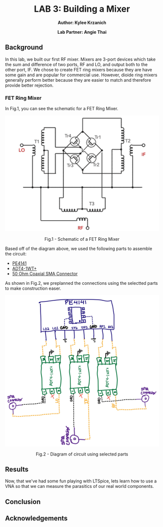 <h1 align = "center">LAB 3: Building a Mixer</h1>
<p align = "center"><b>Author: Kylee Krzanich </b></p>
<p align = "center"><b>Lab Partner: Angie Thai </b></p>

## Background
In this lab, we built our first RF mixer. Mixers are 3-port devices which take the sum and difference of two ports, RF and LO, and output both to the other port, IF. We chose to create FET ring mixers because they are have some gain and are popular for commercial use. However, dioide ring mixers generally perform better because they are easier to match and therefore provide better rejection. 

### FET Ring Mixer
In Fig.1, you can see the schematic for a FET Ring Mixer. 

<p align = "center">
<img src = "assets/schematic.png" width="600">
</p>
<p align = "center">
Fig.1 - Schematic of a FET Ring Mixer
</p>

Based off of the diagram above, we used the following parts to assemble the circuit: 

- [PE4141](https://www.psemi.com/pdf/datasheets/pe4141ds.pdf)
- [ADT4-1WT+](minicircuits.com/pdfs/ADT4-1WT+.pdf)
- [50 Ohm Coaxial SMA Connector](https://www.mouser.com/datasheet/2/18/1/amphs06495_1-2259698.pdf)

As shown in Fig.2, we preplanned the connections using the selectted parts to make construction easer. 

<p align = "center">
<img src = "assets/diagram.jpg" width="600">
</p>
<p align = "center">
Fig.2 - Diagram of circuit using selected parts
</p>

## Results

Now, that we've had some fun playing with LTSpice, lets learn how to use a VNA so that we can measure the parasitics of our real world components. 



## Conclusion


## Acknowledgements

